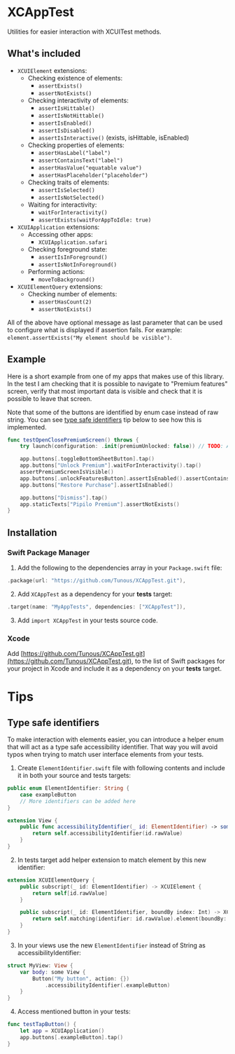 # XCAppTest

Utilities for easier interaction with XCUITest methods.

## What's included

- `XCUIElement` extensions:
    - Checking existence of elements:
        - `assertExists()`
        - `assertNotExists()`
    - Checking interactivity of elements:
        - `assertIsHittable()`
        - `assertIsNotHittable()`
        - `assertIsEnabled()`
        - `assertIsDisabled()`
        - `assertIsInteractive()` (exists, isHittable, isEnabled)
    - Checking properties of elements:
        - `assertHasLabel("label")`
        - `assertContainsText("label")`
        - `assertHasValue("equatable value")`
        - `assertHasPlaceholder("placeholder")`
    - Checking traits of elements:
        - `assertIsSelected()`
        - `assertIsNotSelected()`
    - Waiting for interactivity:
        - `waitForInteractivity()`
        - `assertExists(waitForAppToIdle: true)`
- `XCUIApplication` extensions:
    - Accessing other apps:
        - `XCUIApplication.safari`
    - Checking foreground state:
        - `assertIsInForeground()`
        - `assertIsNotInForeground()`
    - Performing actions:
        - `moveToBackground()`
- `XCUIElementQuery` extensions:
    - Checking number of elements:
        - `assertHasCount(2)`
        - `assertNotExists()`

All of the above have optional message as last parameter that can be used to configure what is displayed if assertion fails. For example: `element.assertExists("My element should be visible")`.

## Example

Here is a short example from one of my apps that makes use of this library. In the test I am checking that it is possible to navigate to "Premium features" screen, verify that most important data is visible and check that it is possible to leave that screen.

Note that some of the buttons are identified by enum case instead of raw string. You can see [type safe identifiers](#type-safe-identifiers) tip below to see how this is implemented.

```swift
func testOpenClosePremiumScreen() throws {
    try launch(configuration: .init(premiumUnlocked: false)) // TODO: Add tip about helper launch configurations

    app.buttons[.toggleBottomSheetButton].tap()
    app.buttons["Unlock Premium"].waitForInteractivity().tap()
    assertPremiumScreenIsVisible()
    app.buttons[.unlockFeaturesButton].assertIsEnabled().assertContainsText("Lifetime access")
    app.buttons["Restore Purchase"].assertIsEnabled()

    app.buttons["Dismiss"].tap()
    app.staticTexts["Pipilo Premium"].assertNotExists()
}
```

## Installation

### Swift Package Manager

1. Add the following to the dependencies array in your `Package.swift` file:

```swift
.package(url: "https://github.com/Tunous/XCAppTest.git"),
```

2. Add `XCAppTest` as a dependency for your **tests** target:

```swift
.target(name: "MyAppTests", dependencies: ["XCAppTest"]),
```

3. Add `import XCAppTest` in your tests source code.

### Xcode

Add [https://github.com/Tunous/XCAppTest.git](https://github.com/Tunous/XCAppTest.git), to the list of Swift packages for your project in Xcode and include it as a dependency on your **tests** target.

# Tips

## Type safe identifiers

To make interaction with elements easier, you can introduce a helper enum that will act as a type safe accessibility identifier. That way you will avoid typos when trying to match user interface elements from your tests.

1. Create `ElementIdentifier.swift` file with following contents and include it in both your source and tests targets:

```swift
public enum ElementIdentifier: String {
    case exampleButton
    // More identifiers can be added here
}

extension View {
    public func accessibilityIdentifier(_ id: ElementIdentifier) -> some View {
        return self.accessibilityIdentifier(id.rawValue)
    }
}
```

2. In tests target add helper extension to match element by this new identifier:

```swift
extension XCUIElementQuery {
    public subscript(_ id: ElementIdentifier) -> XCUIElement {
        return self[id.rawValue]
    }

    public subscript(_ id: ElementIdentifier, boundBy index: Int) -> XCUIElement {
        return self.matching(identifier: id.rawValue).element(boundBy: index)
    }
}
```

3. In your views use the new `ElementIdentifier` instead of String as accessibilityIdentifier:

```swift
struct MyView: View {
    var body: some View {
        Button("My button", action: {})
            .accessibilityIdentifier(.exampleButton)
    }
}
```

4. Access mentioned button in your tests:

```swift
func testTapButton() {
    let app = XCUIApplication()
    app.buttons[.exampleButton].tap()
}
```
